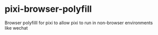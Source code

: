 # pixi-browser-polyfill
Browser polyfilll for pixi to allow pixi to run in non-browser environments like wechat
